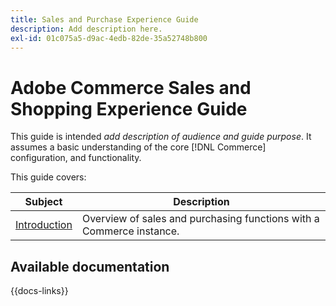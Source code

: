 ```yaml
---
title: Sales and Purchase Experience Guide
description: Add description here.
exl-id: 01c075a5-d9ac-4edb-82de-35a52748b800
---
```

# Adobe Commerce Sales and Shopping Experience Guide

This guide is intended _add description of audience and guide purpose_. It assumes a basic understanding of the core [!DNL Commerce] configuration, and functionality.

This guide covers:

| Subject | Description |
| ------- | ----------- |
| [Introduction](introduction.md) | Overview of sales and purchasing functions with a Commerce instance.|
<!--
| [Marketing menu](marketing-menu.md) | Use the [!UICONTROL Marketing] menu to access multiple features for managing promotions, communications, SEO, and user-generated content. |
| [Visual Merchandiser](visual-merchandiser.md) | Explore this set of advanced tools that allows you to position products and apply conditions that determine which products appear in the category listing. |
| [Gift registries](gift-registries.md) | Give your customers the ability to create gift registries for special occasions, and to invite their friends and family to purchase their gifts from the gift registry. |
| [Reward and loyalty programs](rewards-loyalty.md) | Implement programs that drive customer engagement and promote customer loyalty. |
| [Private sales and events](events-private-sales.md) | Create limited-time sales, limit sales to specific members, or create a stand-alone private sale page. |
| [Catalog price rules](price-rules-catalog.md) | Offer products to buyers at a discounted price based on a set of defined conditions. |
| [Cart price rules](price-rules-cart.md) | Apply discounts to items in the shopping cart based on a set of conditions or when the customer enters a valid coupon code. |
| [Product relationships](product-relationships.md) | Promote products in your catalog on other pages by defining the nature of the relationship between the products. |
| [Newsletters and subscriptions](newsletters.md) | Publish and distribute newsletters to subscriber customers to increase traffic to your store. |
| [Email reminders](email-reminder-rules.md) | Automatically send reminders to customers them to take advantage of a promotion and make a purchase. |
| [Search engine optimization](seo-overview.md) | Implement Commerce features to fine-tune the content and presentation of your site and improve the way the pages are indexed by search engines. |
| [Google site tools](google-tools.md) | Configure integrations with Google tools to help optimize your content, analyze your traffic, and connect your catalog to shopping aggregators and marketplaces. | -->

<!-- {style="table-layout:auto"} -->

## Available documentation

{{docs-links}}
